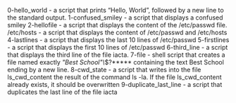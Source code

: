0-hello_world - a script that prints “Hello, World”, followed by a new line to the standard output.
1-confused_smiley - a script that displays a confused smiley
2-hellofile - a script that displays the content of the /etc/passwd file.
/etc/hosts - a script that displays the content of /etc/passwd and /etc/hosts
4-lastlines - a script that displays the last 10 lines of /etc/passwd
5-firstlines - a script that displays the first 10 lines of /etc/passwd
6-third_line - a script that displays the third line of the file iacta.
7-file - shell script that creates a file named exactly *\"Best School"\\*$?***** containing the text Best School ending by a new line.
8-cwd_state - a script that writes into the file ls_cwd_content the result of the command ls -la. If the file ls_cwd_content already exists, it should be overwritten
9-duplicate_last_line - a script that duplicates the last line of the file iacta
